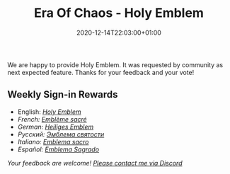 ﻿---
title: "Era Of Chaos - Holy Emblem"
date: 2020-12-14T22:03:00+01:00
classes: wide
toc: false
categories:
  - blog
tags:
  - Emblem
---

We are happy to provide Holy Emblem. It was requested by community as next expected feature.
Thanks for your feedback and your vote!

## Weekly Sign-in Rewards
 - English:  <i class="fas fa-atom"/>  [Holy Emblem](/Emblem/)
 - French:   <i class="fas fa-atom"/>  [Emblème sacré](/fr/Emblem/)
 - German:   <i class="fas fa-atom"/>  [Heiliges Emblem](/de/Emblem/)
 - Русский:  <i class="fas fa-atom"/>  [Эмблема святости](/ru/Emblem/)
 - Italiano: <i class="fas fa-atom"/>  [Emblema sacro](/it/Emblem/)
 - Español:  <i class="fas fa-atom"/>  [Emblema Sagrado](/es/Emblem/)

Your feedback are welcome!
[Please contact me via Discord](https://discordapp.com/users/351705203038224385/)